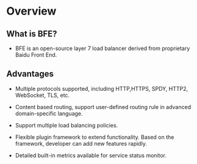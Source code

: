 # Overview

## What is BFE?

- BFE is an open-source layer 7 load balancer derived from proprietary Baidu Front End. 

## Advantages

- Multiple protocols supported, including HTTP,HTTPS, SPDY, HTTP2, WebSocket, TLS, etc.

- Content based routing, support user-defined routing rule in advanced domain-specific language.

- Support multiple load balancing policies.

- Flexible plugin framework to extend functionality. Based on the framework, developer can add new features rapidly.

- Detailed built-in metrics available for service status monitor.
